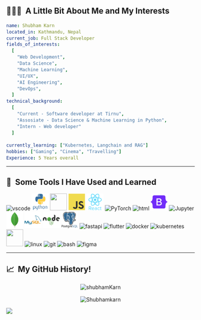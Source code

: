 <h2> 👨🏻‍💻 &nbsp;A Little Bit About Me and My Interests</h2>

```yaml
name: Shubham Karn
located_in: Kathmandu, Nepal
current_job: Full Stack Developer
fields_of_interests:
  [
    "Web Development",
    "Data Science",
    "Machine Learning",
    "UI/UX",
    "AI Engineering",
    "DevOps",
  ]
technical_background:
  [
    "Current - Software developer at Tirnu",
    "Assosiate - Data Science & Machine Learning in Python",
    "Intern - Web developer"
  ]
  
currently_learning: ["Kubernetes, Langchain and RAG"]
hobbies: ["Gaming", "Cinema", "Travelling"]
Experience: 5 Years overall
```
  
---  
  
<h2> 🚀 &nbsp;Some Tools I Have Used and Learned</h2>
<p align="left">
<img src="https://cdn.jsdelivr.net/gh/devicons/devicon/icons/vscode/vscode-original.svg" alt="vscode" width="45" height="45"/>
<img src="https://raw.githubusercontent.com/devicons/devicon/master/icons/python/python-original-wordmark.svg" alt="python" width="45" height="45" />
<img src="https://www.vectorlogo.zone/logos/tensorflow/tensorflow-icon.svg" width="45" height="45"/>
<img src="https://raw.githubusercontent.com/devicons/devicon/master/icons/javascript/javascript-original.svg" alt="javascript" width="45" height="45" />
<img src="https://raw.githubusercontent.com/devicons/devicon/master/icons/react/react-original-wordmark.svg" alt="react" width="45" height="45" />
<img src="https://www.vectorlogo.zone/logos/pytorch/pytorch-icon.svg" alt="PyTorch" width="45" height="45"/>
<img src="https://cdn.worldvectorlogo.com/logos/django.svg" alt="html" width="45" height="45"/>
<img src="https://raw.githubusercontent.com/devicons/devicon/master/icons/bootstrap/bootstrap-plain.svg" alt="bootstrap" width="45" height="45" />
<img src="https://upload.wikimedia.org/wikipedia/commons/3/38/Jupyter_logo.svg" alt="Jupyter" width="45" height="45" />
<img src="https://raw.githubusercontent.com/devicons/devicon/master/icons/mongodb/mongodb-original.svg" alt="mongodb" width="45" height="45" />
<img src="https://raw.githubusercontent.com/devicons/devicon/master/icons/mysql/mysql-original-wordmark.svg" alt="mysql" width="45" height="45" />
<img src="https://raw.githubusercontent.com/devicons/devicon/master/icons/nodejs/nodejs-original-wordmark.svg" alt="nodejs" width="45" height="45" />
<img src="https://raw.githubusercontent.com/devicons/devicon/master/icons/postgresql/postgresql-original-wordmark.svg" alt="Postgresql" width="45" height="45"/>
<img src="https://cdn.worldvectorlogo.com/logos/fastapi-1.svg" alt="fastapi" width="45" height="45"/>
<img src="https://cdn.jsdelivr.net/gh/devicons/devicon/icons/flutter/flutter-original.svg" alt="flutter" width="45" height="45"/>
<img src="https://cdn.jsdelivr.net/gh/devicons/devicon/icons/docker/docker-original.svg" alt="docker" width="45" height="45"/>
<img src="https://cdn.jsdelivr.net/gh/devicons/devicon/icons/kubernetes/kubernetes-plain.svg" alt="kubernetes" width="45" height="45"/>
<img src="https://cdn.jsdelivr.net/gh/devicons/devicon/icons/amazonwebservices/amazonwebservices-plain-wordmark.svg" width="45" height="45"/>
<img src="https://cdn.jsdelivr.net/gh/devicons/devicon/icons/linux/linux-original.svg" alt="linux" width="45" height="45"/>       
<img src="https://cdn.jsdelivr.net/gh/devicons/devicon/icons/git/git-original.svg" alt="git" width="45" height="45"/>
<img src="https://cdn.jsdelivr.net/gh/devicons/devicon/icons/bash/bash-original.svg" alt="bash" width="45" height="45"/>
<img src="https://cdn.jsdelivr.net/gh/devicons/devicon/icons/figma/figma-original.svg" alt="figma" width="45" height="45"/>   
</p>

---

<h2> 📈 &nbsp;My GitHub History!</h2>

<p align="center">
<img align="center" src="https://github-readme-stats.vercel.app/api/top-langs?username=shubham-karn&show_icons=true&theme=dark&locale=en&layout=compact" alt="shubhamKarn" />
</p>

<p align="center">
  <img align="center" src="https://github-readme-streak-stats.herokuapp.com/?user=shubham-karn&theme=dark&locale=en" alt="Shubhamkarn" />
</p>

<p align="left">
  <img src="https://capsule-render.vercel.app/api?type=waving&color=gradient&height=100&section=footer"/>
</p>
